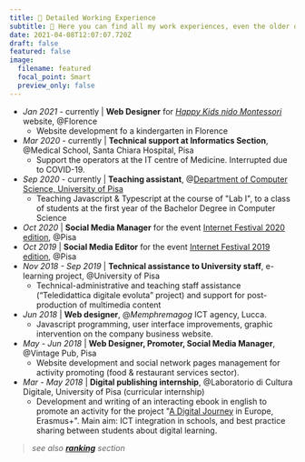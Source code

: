 ```yaml
---
title: 💼 Detailed Working Experience
subtitle: 💼 Here you can find all my work experiences, even the older ones not shown in the home page.
date: 2021-04-08T12:07:07.720Z
draft: false
featured: false
image:
  filename: featured
  focal_point: Smart
  preview_only: false
---
```

- *Jan 2021* - currently | **Web Designer** for *[Happy Kids nido Montessori]()* website, @Florence
    - Website development fo a kindergarten in Florence
- *Mar 2020* - currently | **Technical support at Informatics Section**, @Medical School, Santa Chiara Hospital, Pisa
    - Support the operators at the IT centre of Medicine. Interrupted due to COVID-19.
- *Sep 2020* - currently | **Teaching assistant**, @[Department of Computer Science, University of Pisa](https://di.unipi.it/en/)
    - Teaching Javascript & Typescript at the course of "Lab I", to a class of students at the first year of the Bachelor Degree in Computer Science
- *Oct 2020* | **Social Media Manager** for the event [Internet Festival 2020 edition](https://www.internetfestival.it/), @Pisa
- *Oct 2019* | **Social Media Editor** for the event [Internet Festival 2019 edition](https://2019.internetfestival.it/-/news-smt), @Pisa
- *Nov 2018 - Sep 2019* | **Technical assistance to University staff**, e-learning project, @University of Pisa
    - Technical-administrative and teaching staff assistance (“Teledidattica digitale evoluta” project) and support for post-production of multimedia content
- *Jun 2018* | **Web designer**, @*Memphremagog* ICT agency, Lucca.
    - Javascript programming, user interface improvements, graphic intervention on the company business website.
- *May - Jun 2018* | **Web Designer, Promoter, Social Media Manager**, @Vintage Pub, Pisa
    - Website development and social network pages management for activity promoting (food & restaurant services sector).
- *Mar - May 2018* | **Digital publishing internship**, @Laboratorio di Cultura Digitale, University of Pisa (curricular internship)
    - Development and writing of an interacting ebook in english to promote an activity for the project "[A Digital Journey](http://adigitaljourney.labcd.unipi.it/) in Europe, Erasmus+". Main aim: ICT integration in schools, and best practice sharing between students about digital learning.

>*see also **[ranking](/#rankings)** section*
